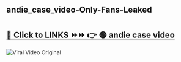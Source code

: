 
 ## andie_case_video-Only-Fans-Leaked

# <h2><a href="https://clipsfans.com/andie_case_video&ref=git">🔗 Click to LINKS ⏩⏩ 👉 🟢 andie case video </a></h2>

<a href="https://clipsfans.com/andie_case_video&ref=git" rel="nofollow" data-target="animated-image.originalLink"><img src="https://i.ibb.co.com/xMMVF88/686577567.gif" alt="Viral Video Original" style="max-width: 100%; display: inline-block;" data-target="animated-image.originalImage"></a>
